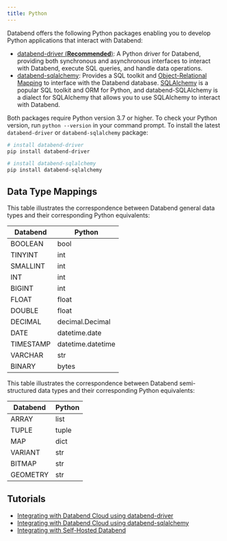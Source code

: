 ```yaml
---
title: Python
---
```


Databend offers the following Python packages enabling you to develop Python applications that interact with Databend:

- [databend-driver (**Recommended**)](https://pypi.org/project/databend-driver/): A Python driver for Databend, providing both synchronous and asynchronous interfaces to interact with Databend, execute SQL queries, and handle data operations.
- [databend-sqlalchemy](https://github.com/databendcloud/databend-sqlalchemy): Provides a SQL toolkit and [Object-Relational Mapping](https://en.wikipedia.org/wiki/Object%E2%80%93relational_mapping) to interface with the Databend database. [SQLAlchemy](https://www.sqlalchemy.org/) is a popular SQL toolkit and ORM for Python, and databend-SQLAlchemy is a dialect for SQLAlchemy that allows you to use SQLAlchemy to interact with Databend.

Both packages require Python version 3.7 or higher. To check your Python version, run `python --version` in your command prompt. To install the latest `databend-driver` or `databend-sqlalchemy` package:

```bash
# install databend-driver
pip install databend-driver

# install databend-sqlalchemy
pip install databend-sqlalchemy
```

## Data Type Mappings

This table illustrates the correspondence between Databend general data types and their corresponding Python equivalents:

| Databend  | Python            |
| --------- | ----------------- |
| BOOLEAN   | bool              |
| TINYINT   | int               |
| SMALLINT  | int               |
| INT       | int               |
| BIGINT    | int               |
| FLOAT     | float             |
| DOUBLE    | float             |
| DECIMAL   | decimal.Decimal   |
| DATE      | datetime.date     |
| TIMESTAMP | datetime.datetime |
| VARCHAR   | str               |
| BINARY    | bytes             |

This table illustrates the correspondence between Databend semi-structured data types and their corresponding Python equivalents:

| Databend | Python |
| -------- | ------ |
| ARRAY    | list   |
| TUPLE    | tuple  |
| MAP      | dict   |
| VARIANT  | str    |
| BITMAP   | str    |
| GEOMETRY | str    |

## Tutorials

- [Integrating with Databend Cloud using databend-driver](/tutorials/programming/python/integrating-with-databend-cloud-using-databend-driver)
- [Integrating with Databend Cloud using databend-sqlalchemy](/tutorials/programming/python/integrating-with-databend-cloud-using-databend-sqlalchemy)
- [Integrating with Self-Hosted Databend](/tutorials/programming/python/integrating-with-self-hosted-databend)